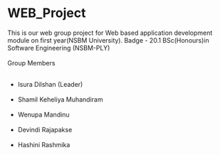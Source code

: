 # WEB_Project

This is our web group project for Web based application development module on first year(NSBM University).
Badge - 20.1 BSc(Honours)in Software Engineering (NSBM-PLY) <br><br>
Group Members <br>
<ul>
 &nbsp;&nbsp;&nbsp;<li> Isura Dilshan (Leader) </li>
&nbsp;&nbsp;&nbsp;<li> Shamil Keheliya Muhandiram </li>
&nbsp;&nbsp;&nbsp;<li> Wenupa Mandinu </li>
&nbsp;&nbsp;&nbsp;<li> Devindi Rajapakse </li>
&nbsp;&nbsp;&nbsp;<li> Hashini Rashmika </li>
</ul>
